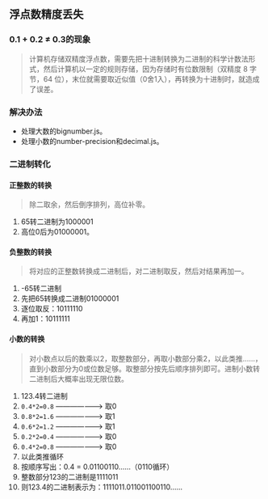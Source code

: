 ## 浮点数精度丢失
### 0.1 + 0.2 ≠ 0.3的现象
> 计算机存储双精度浮点数，需要先把十进制转换为二进制的科学计数法形式，然后计算机以一定的规则存储，因为存储时有位数限制（双精度 8 字节，64 位），末位就需要取近似值（0舍1入），再转换为十进制时，就造成了误差。

### 解决办法
- 处理大数的bignumber.js。
- 处理小数的number-precision和decimal.js。
### 二进制转化
#### 正整数的转换
> 除二取余，然后倒序排列，高位补零。

1. 65转二进制为1000001
2. 高位0后为01000001。

#### 负整数的转换
> 将对应的正整数转换成二进制后，对二进制取反，然后对结果再加一。

1. -65转二进制
2. 先把65转换成二进制01000001
3. 逐位取反：10111110
4. 再加1：10111111
#### 小数的转换
> 对小数点以后的数乘以2，取整数部分，再取小数部分乘2，以此类推……，直到小数部分为0或位数足够。取整部分按先后顺序排列即可。进制小数转二进制后大概率出现无限位数。

1. 123.4转二进制
2. `0.4*2=0.8` ——————-> 取0
3. `0.8*2=1.6` ——————-> 取1
4. `0.6*2=1.2` ——————-> 取1
5. `0.2*2=0.4` ——————-> 取0
6. `0.4*2=0.8` ——————-> 取0
7. 以此类推循环
8. 按顺序写出：0.4 = 0.01100110……（0110循环）
9. 整数部分123的二进制是1111011
10. 则123.4的二进制表示为：1111011.011001100110……